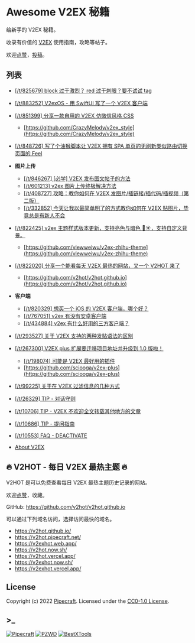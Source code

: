 # Awesome V2EX 秘籍

给新手的 V2EX 秘籍。

收录有价值的 [V2EX](https://www.v2ex.com/) 使用指南，攻略等帖子。

欢迎[点赞](https://github.com/v2hot/awesome-v2ex-tips)，[投稿](https://github.com/v2hot/awesome-v2ex-tips/issues)。

## 列表

- [[/t/825679] block 过于激烈？ red 过于刺眼？要不试试 tag](https://www.v2ex.com/t/825679)

- [[/t/883252] V2exOS - 用 SwiftUI 写了一个 V2EX 客户端](https://www.v2ex.com/t/883252)

- [[/t/851399] 分享一款自用的 V2EX 仿微信风格 CSS](https://www.v2ex.com/t/851399)

  - [https://github.com/CrazyMelody/v2ex_style](https://github.com/CrazyMelody/v2ex_style)

- [[/t/848726] 写了个油猴脚本让 V2EX 拥有 SPA 单页的无刷新类似路由切换页面的 Feel](https://www.v2ex.com/t/848726)

- **图片上传**

  - [[/t/846267] [必学] V2EX 发布图文帖子的方法](https://www.v2ex.com/t/846267)
  - [[/t/601213] v2ex 图片上传终极解决方法](https://www.v2ex.com/t/601213)
  - [[/t/408727] 攻略：教你如何在 V2EX 发图片/插链接/插代码/插视频（第二版）](https://www.v2ex.com/t/408727)
  - [[/t/332852] 今天让我以最简单明了的方式教你如何在 V2EX 贴图片，毕竟总是有新人不会](https://www.v2ex.com/t/332852)

- [[/t/822425] v2ex 主题样式版本更新，支持亮色与暗色 🌙☀️，支持自定义背景。](https://www.v2ex.com/t/822425)

  - [https://github.com/viewweiwu/v2ex-zhihu-theme](https://github.com/viewweiwu/v2ex-zhihu-theme)

- [[/t/822020] 分享一个能看每天 V2EX 最热的网站，又一个 V2HOT 来了](https://www.v2ex.com/t/822020)

  - [https://github.com/v2hot/v2hot.github.io](https://github.com/v2hot/v2hot.github.io)

- **客户端**

  - [[/t/820329] 想买一个 iOS 的 V2EX 客户端，哪个好？](https://www.v2ex.com/t/820329)
  - [[/t/767051] v2ex 有没有安卓客户端](https://www.v2ex.com/t/767051)
  - [[/t/434884] v2ex 有什么好用的三方客户端？](https://www.v2ex.com/t/434884)

- [[/t/293527] 关于 V2EX 支持的两种发贴语法的区别](https://www.v2ex.com/t/293527)

- [[/t/267300] V2EX plus 扩展要迁移项目地址并升级到 1.0 版啦！](https://www.v2ex.com/t/267300)

  - [[/t/198074] 可能是 V2EX 最好用的插件](https://www.v2ex.com/t/198074)
  - [https://github.com/sciooga/v2ex-plus](https://github.com/sciooga/v2ex-plus)

- [[/t/99225] 关于在 V2EX 过滤信息的几种方式](https://www.v2ex.com/t/99225)

- [[/t/26329] TIP - 对话守则](https://www.v2ex.com/t/26329)

- [[/t/10706] TIP - V2EX 不欢迎全文转载其他地方的文章](https://www.v2ex.com/t/10706)

- [[/t/10686] TIP - 提问指南](https://www.v2ex.com/t/10686)

- [[/t/10553] FAQ - DEACTIVATE](https://www.v2ex.com/t/10553)

- [About V2EX](https://www.v2ex.com/about)

## 🔥 V2HOT - 每日 V2EX 最热主题 🔥

V2HOT 是可以免费查看每日 V2EX 最热主题历史记录的网站。

欢迎[点赞](https://github.com/v2hot/v2hot.github.io)，收藏。

GitHub: <https://github.com/v2hot/v2hot.github.io>

可以通过下列域名访问，选择访问最快的域名。

- <https://v2hot.github.io/>
- <https://v2hot.pipecraft.net/>
- <https://v2exhot.web.app/>
- <https://v2hot.now.sh/>
- <https://v2hot.vercel.app/>
- <https://v2exhot.now.sh/>
- <https://v2exhot.vercel.app/>

## License

Copyright (c) 2022 [Pipecraft](https://www.pipecraft.net). Licensed under the [CC0-1.0 License](https://github.com/bestxtools/weekly-cn/blob/main/LICENSE).

## >\_

[![Pipecraft](https://img.shields.io/badge/site-pipecraft-brightgreen)](https://www.pipecraft.net)
[![PZWD](https://img.shields.io/badge/site-pzwd-brightgreen)](https://pzwd.net)
[![BestXTools](https://img.shields.io/badge/site-bestxtools-brightgreen)](https://www.bestxtools.com)
